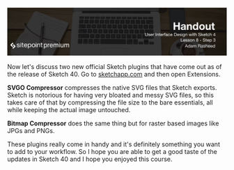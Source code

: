 ![](User_Interface_Design_with_Sketch_3_handouts/headings/8.3.png)

Now let's discuss two new official Sketch plugins that have come out as of the release of Sketch 40. Go to [sketchapp.com](http://sketchapp.com) and then open Extensions.

**SVGO Compressor** compresses the native SVG files that Sketch exports. Sketch is notorious for having very bloated and messy SVG files, so this takes care of that by compressing the file size to the bare essentials, all while keeping the actual image untouched.

**Bitmap Compressor** does the same thing but for raster based images like JPGs and PNGs.

These plugins really come in handy and it's definitely something you want to add to your workflow. So I hope you are able to get a good taste of the updates in Sketch 40 and I hope you enjoyed this course.
